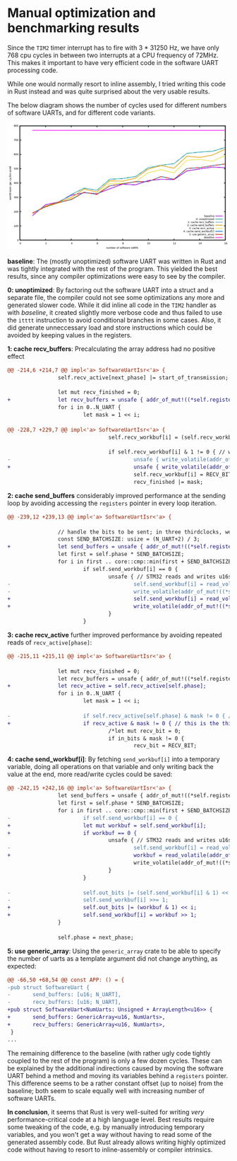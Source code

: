 # Manual optimization and benchmarking results

Since the `TIM2` timer interrupt has to fire with 3 * 31250 Hz, we have only
768 cpu cycles in between two interrupts at a CPU frequency of 72MHz. This makes
it important to have very efficient code in the software UART processing code.

While one would normally resort to inline assembly, I tried writing this code
in Rust instead and was quite surprised about the very usable results.

The below diagram shows the number of cycles used for different numbers of
software UARTs, and for different code variants.

![graph](graph.png)

**baseline**: The (mostly unoptimized) software UART was written in Rust and
was tightly integrated with the rest of the program. This yielded the best
results, since any compiler optimizations were easy to see by the compiler.

**0: unoptimized**: By factoring out the software UART into a struct and a
separate file, the compiler could not see some optimizations any more and
generated slower code. While it did inline all code in the `TIM2` handler
as with *baseline*, it created slightly more verbose code and thus failed
to use the `itttt` instruction to avoid conditional branches in some cases.
Also, it did generate unneccessary load and store instructions which could
be avoided by keeping values in the registers.

**1: cache recv_buffers**: Precalculating the array address had no positive effect

```diff
@@ -214,6 +214,7 @@ impl<'a> SoftwareUartIsr<'a> {
                self.recv_active[next_phase] |= start_of_transmission;
 
                let mut recv_finished = 0;
+               let recv_buffers = unsafe { addr_of_mut!((*self.registers).recv_buffers) };
                for i in 0..N_UART {
                        let mask = 1 << i;

@@ -228,7 +229,7 @@ impl<'a> SoftwareUartIsr<'a> {
                                self.recv_workbuf[i] = (self.recv_workbuf[i] >> 1) | recv_bit;
 
                                if self.recv_workbuf[i] & 1 != 0 { // we received 10 bits, i.e. the marker bit is now the LSB?
-                                       unsafe { write_volatile(addr_of_mut!((*self.registers).recv_buffers[i]), self.recv_workbuf[i]); } // publish the received uart frame.
+                                       unsafe { write_volatile(addr_of_mut!((*recv_buffers)[i]), self.recv_workbuf[i]); } // publish the received uart frame.
                                        self.recv_workbuf[i] = RECV_BIT;
                                        recv_finished |= mask;
```

**2: cache send_buffers** considerably improved performance at the sending loop by avoiding accessing the `registers`
pointer in every loop iteration.

```diff
@@ -239,12 +239,13 @@ impl<'a> SoftwareUartIsr<'a> {
 
                // handle the bits to be sent; in three thirdclocks, we prepare *out_bits.
                const SEND_BATCHSIZE: usize = (N_UART+2) / 3;
+               let send_buffers = unsafe { addr_of_mut!((*self.registers).send_buffers) };
                let first = self.phase * SEND_BATCHSIZE;
                for i in first .. core::cmp::min(first + SEND_BATCHSIZE, N_UART) {
                        if self.send_workbuf[i] == 0 {
                                unsafe { // STM32 reads and writes u16s atomically
-                                       self.send_workbuf[i] = read_volatile(addr_of!((*self.registers).send_buffers[i]));
-                                       write_volatile(addr_of_mut!((*self.registers).send_buffers[i]), UART_SEND_IDLE);
+                                       self.send_workbuf[i] = read_volatile(addr_of!((*send_buffers)[i]));
+                                       write_volatile(addr_of_mut!((*send_buffers)[i]), UART_SEND_IDLE);
                                }
                        }
```

**3: cache recv_active** further improved performance by avoiding repeated reads of `recv_active[phase]`:

```diff
@@ -215,11 +215,11 @@ impl<'a> SoftwareUartIsr<'a> {
 
                let mut recv_finished = 0;
                let recv_buffers = unsafe { addr_of_mut!((*self.registers).recv_buffers) };
+               let recv_active = self.recv_active[self.phase];
                for i in 0..N_UART {
                        let mask = 1 << i;

-                       if self.recv_active[self.phase] & mask != 0 { // this is the thirdclock where uart #i can read stable data?
+                       if recv_active & mask != 0 { // this is the thirdclock where uart #i can read stable data?
                                /*let mut recv_bit = 0;
                                if in_bits & mask != 0 {
                                        recv_bit = RECV_BIT;
```

**4: cache send_workbuf[i]**: By fetching `send_workbuf[i]` into a temporary variable, doing all operations
on that variable and only writing back the value at the end, more read/write cycles could be saved:

```diff
@@ -242,15 +242,16 @@ impl<'a> SoftwareUartIsr<'a> {
                let send_buffers = unsafe { addr_of_mut!((*self.registers).send_buffers) };
                let first = self.phase * SEND_BATCHSIZE;
                for i in first .. core::cmp::min(first + SEND_BATCHSIZE, N_UART) {
-                       if self.send_workbuf[i] == 0 {
+                       let mut workbuf = self.send_workbuf[i];
+                       if workbuf == 0 {
                                unsafe { // STM32 reads and writes u16s atomically
-                                       self.send_workbuf[i] = read_volatile(addr_of!((*send_buffers)[i]));
+                                       workbuf = read_volatile(addr_of!((*send_buffers)[i]));
                                        write_volatile(addr_of_mut!((*send_buffers)[i]), UART_SEND_IDLE);
                                }
                        }
                        
-                       self.out_bits |= (self.send_workbuf[i] & 1) << i;
-                       self.send_workbuf[i] >>= 1;
+                       self.out_bits |= (workbuf & 1) << i;
+                       self.send_workbuf[i] = workbuf >> 1;
                }
 
                self.phase = next_phase;
```

**5: use generic_array**: Using the `generic_array` crate to be able to specify the number of uarts as a template argument
did not change anything, as expected:

```diff
@@ -66,50 +68,54 @@ const APP: () = {
-pub struct SoftwareUart {
-       send_buffers: [u16; N_UART],
-       recv_buffers: [u16; N_UART],
+pub struct SoftwareUart<NumUarts: Unsigned + ArrayLength<u16>> {
+       send_buffers: GenericArray<u16, NumUarts>,
+       recv_buffers: GenericArray<u16, NumUarts>,
 }
...
```

The remaining difference to the baseline (with rather ugly code tightly coupled to
the rest of the program) is only a few dozen cycles. These can be explained by the
additional indirections caused by moving the software UART behind a method and
moving its variables behind a `registers` pointer. This difference seems to be
a rather constant offset (up to noise) from the baseline; both seem to scale
equally well with increasing number of software UARTs.

**In conclusion**, it seems that Rust is very well-suited for writing *very* performance-critical code at a
high language level. Best results require some tweaking of the code, e.g. by manually introducing temporary
variables, and you won't get a way without having to read some of the generated assembly code. But Rust
already allows writing highly optimized code without having to resort to inline-assembly or compiler intrinsics.

